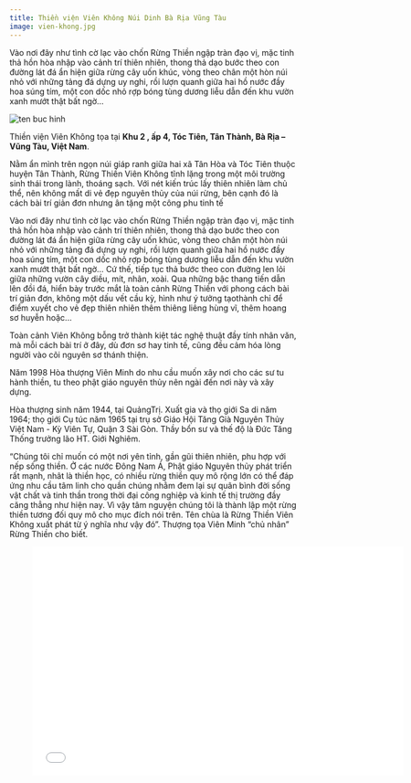 ```yaml
---
title: Thiền viện Viên Không Núi Dinh Bà Rịa Vũng Tàu
image: vien-khong.jpg
---
```


Vào nơi đây như tình cờ lạc vào chốn Rừng Thiền ngập tràn đạo vị, mặc tinh thả hồn hòa nhập vào cảnh trí thiên nhiên, thong thả dạo bước theo con đường lát đá ẩn hiện giữa rừng cây uốn khúc, vòng theo chân một hòn núi nhỏ với những tảng đá dựng uy nghi, rồi lượn quanh giữa hai hồ nước đầy hoa súng tím, một con dốc nhỏ rợp bóng tùng dương liễu dẫn đến khu vườn xanh mướt thật bất ngờ… 

![ten buc hinh](https://lh6.googleusercontent.com/-KxAtbFg64y4/Vtb3bHUfonI/AAAAAAAAEoQ/tnUgFeuoHPI/w838-h559-no/vien%2Bkhong-1.jpg "ten buc hinh")

Thiền viện Viên Không tọa tại **Khu 2 , ấp 4, Tóc Tiên, Tân Thành, Bà Rịa – Vũng Tàu, Việt Nam**.

Nằm ẩn mình trên ngọn núi giáp ranh giữa hai xã Tân Hòa và Tóc Tiên thuộc huyện Tân Thành,  Rừng Thiền Viên Không tĩnh lặng trong một môi trường sinh thái trong lành, thoáng sạch. Với nét kiến trúc lấy thiên nhiên làm chủ thể, nên không mất di vẻ đẹp nguyên thủy của núi rừng, bên cạnh đó là cách bài trí giản đơn nhưng ân tặng một công phu tinh tế

Vào nơi đây như tình cờ lạc vào chốn Rừng Thiền ngập tràn đạo vị, mặc tinh thả hồn hòa nhập vào cảnh trí thiên nhiên, thong thả dạo bước theo con đường lát đá ẩn hiện giữa rừng cây uốn khúc, vòng theo chân một hòn núi nhỏ với những tảng đá dựng uy nghi, rồi lượn quanh giữa hai hồ nước đầy hoa súng tím, một con dốc nhỏ rợp bóng tùng dương liễu dẫn đến khu vườn xanh mướt thật bất ngờ… Cứ thế, tiếp tục thả bước theo con đường len lỏi giữa những vườn cây diều, mít, nhãn, xoài. Qua những bậc thang tiến dẫn lên đồi đá, hiển bày trước mắt là toàn cảnh Rừng Thiền với phong cách bài trí giản đơn, không một dấu vết cầu kỳ, hình như ý tưởng tạothành chỉ để điểm xuyết cho vẻ đẹp thiên nhiên thêm thiêng liêng hùng vĩ, thêm hoang sơ huyễn hoặc...

Toàn cảnh Viên Không bỗng trở thành kiệt tác nghệ thuật đầy tính nhân văn, mà mỗi cách bài trí ở đây, dù đơn sơ hay tinh tế, cũng đều cảm hóa lòng người vào cõi nguyên sơ thánh thiện. 

Năm 1998 Hòa thượng Viên Minh do nhu cầu muốn xây nơi  cho các sư tu hành thiền, tu theo phật giáo nguyên thủy nên ngài đến nơi này và xây dựng.

Hòa thượng sinh năm 1944, tại QuảngTrị. Xuất gia và thọ giới Sa di năm 1964; thọ giới Cụ túc năm 1965 tại trụ sở Giáo Hội Tăng Già Nguyên Thủy Việt Nam - Kỳ Viên Tự, Quận 3 Sài Gòn. Thầy bổn sư và thế độ là Đức Tăng Thống trưởng lão HT. Giới Nghiêm.

“Chúng tôi chỉ muốn có một nơi yên tỉnh, gần gũi thiên nhiên, phu hợp với nếp sống thiền. Ở các nước Đông Nam Á, Phật giáo Nguyên thủy phát triển rất mạnh, nhât là thiền học, có nhiều rừng thiền quy mô rộng lớn có thể đáp ứng nhu cầu tâm linh cho quần chúng nhằm đem lại sự quân bình đời sống vật chất và tinh thần trong thời đại công nghiệp và kinh tế thị trường đầy căng thẳng như hiện nay. Vì vậy tâm nguyện chúng tôi là thành lập một rừng thiền tương đối quy mô cho mục đích nói trên. Tên chùa là Rừng Thiền Viên Không xuất phát từ ý nghĩa như vậy đó”. Thượng tọa Viên Minh “chủ nhân” Rừng Thiền cho biết.


<figure><iframe width="650" height="400" src="//www.youtube-nocookie.com/embed/j3TN3KUYgRk" frameborder="0" allowfullscreen></iframe></figure>